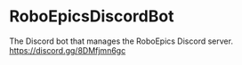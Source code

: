 # RoboEpicsDiscordBot
The Discord bot that manages the RoboEpics Discord server. https://discord.gg/8DMfjmn6gc
